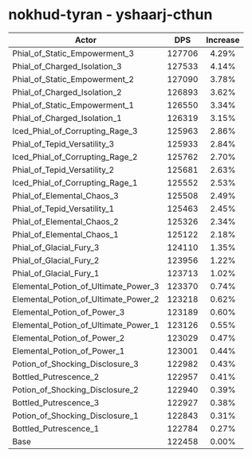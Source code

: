 # nokhud-tyran - yshaarj-cthun
| Actor | DPS | Increase |
|---|:---:|:---:|
|Phial_of_Static_Empowerment_3|127706|4.29%|
|Phial_of_Charged_Isolation_3|127533|4.14%|
|Phial_of_Static_Empowerment_2|127090|3.78%|
|Phial_of_Charged_Isolation_2|126893|3.62%|
|Phial_of_Static_Empowerment_1|126550|3.34%|
|Phial_of_Charged_Isolation_1|126319|3.15%|
|Iced_Phial_of_Corrupting_Rage_3|125963|2.86%|
|Phial_of_Tepid_Versatility_3|125933|2.84%|
|Iced_Phial_of_Corrupting_Rage_2|125762|2.70%|
|Phial_of_Tepid_Versatility_2|125681|2.63%|
|Iced_Phial_of_Corrupting_Rage_1|125552|2.53%|
|Phial_of_Elemental_Chaos_3|125508|2.49%|
|Phial_of_Tepid_Versatility_1|125463|2.45%|
|Phial_of_Elemental_Chaos_2|125326|2.34%|
|Phial_of_Elemental_Chaos_1|125122|2.18%|
|Phial_of_Glacial_Fury_3|124110|1.35%|
|Phial_of_Glacial_Fury_2|123956|1.22%|
|Phial_of_Glacial_Fury_1|123713|1.02%|
|Elemental_Potion_of_Ultimate_Power_3|123370|0.74%|
|Elemental_Potion_of_Ultimate_Power_2|123218|0.62%|
|Elemental_Potion_of_Power_3|123189|0.60%|
|Elemental_Potion_of_Ultimate_Power_1|123126|0.55%|
|Elemental_Potion_of_Power_2|123029|0.47%|
|Elemental_Potion_of_Power_1|123001|0.44%|
|Potion_of_Shocking_Disclosure_3|122982|0.43%|
|Bottled_Putrescence_2|122957|0.41%|
|Potion_of_Shocking_Disclosure_2|122940|0.39%|
|Bottled_Putrescence_3|122927|0.38%|
|Potion_of_Shocking_Disclosure_1|122843|0.31%|
|Bottled_Putrescence_1|122784|0.27%|
|Base|122458|0.00%|
